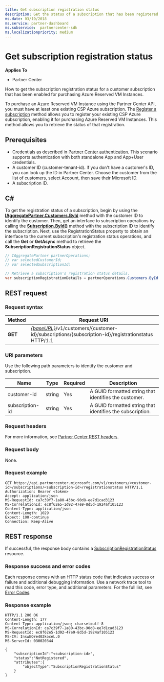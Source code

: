 ```yaml
---
title: Get subscription registration status
description: Get the status of a subscription that has been registered for use with Azure Reserved VM Instances.
ms.date: 03/19/2018
ms.service: partner-dashboard
ms.subservice:  partnercenter-sdk
ms.localizationpriority: medium
---
```


# Get subscription registration status

**Applies To**

- Partner Center

How to get the subscription registration status for a customer subscription that has been enabled for purchasing Azure Reserved VM Instances.

To purchase an Azure Reserved VM Instance using the Partner Center API, you must have at least one existing CSP Azure subscription. The [Register a subscription](register-a-subscription.md) method allows you to register your existing CSP Azure subscription, enabling it for purchasing Azure Reserved VM Instances. This method allows you to retrieve the status of that registration.

## Prerequisites

- Credentials as described in [Partner Center authentication](partner-center-authentication.md). This scenario supports authentication with both standalone App and App+User credentials.
- A customer ID (customer-tenant-id). If you don't have a customer's ID, you can look up the ID in Partner Center. Choose the customer from the list of customers, select Account, then save their Microsoft ID.
- A subscription ID.

## C\#

To get the registration status of a subscription, begin by using the [**IAggregatePartner.Customers.ById**](https://docs.microsoft.com/dotnet/api/microsoft.store.partnercenter.customers.icustomercollection.byid) method with the customer ID to identify the customer. Then, get an interface to subscription operations by calling the [**Subscription.ById()**](https://docs.microsoft.com/dotnet/api/microsoft.store.partnercenter.subscriptions.isubscriptioncollection.byid) method with the subscription ID to identify the subscription. Next, use the RegistrationStatus property to obtain an interface to the current subscription's registration status operations, and call the **Get** or **GetAsync** method to retrieve the **SubscriptionRegistrationStatus** object.

``` csharp
// IAggregatePartner partnerOperations;
// var selectedCustomerId;
// var selectedSubscriptionId;

// Retrieve a subscription's registration status details.
var subscriptionRegistrationDetails = partnerOperations.Customers.ById(selectedCustomerId).Subscriptions.ById(selectedSubscriptionId).RegistrationStatus.Get();
```

## REST request

### Request syntax

| Method    | Request URI                                                                                                                        |
|-----------|------------------------------------------------------------------------------------------------------------------------------------|
| **GET**  | [*{baseURL}*](partner-center-rest-urls.md)/v1/customers/{customer-id}/subscriptions/{subscription-id}/registrationstatus HTTP/1.1 |

### URI parameters

Use the following path parameters to identify the customer and subscription.

| Name                    | Type       | Required | Description                                                   |
|-------------------------|------------|----------|---------------------------------------------------------------|
| customer-id             | string     | Yes      | A GUID formatted string that identifies the customer.         |
| subscription-id         | string     | Yes      | A GUID formatted string that identifies the subscription.     |

### Request headers

For more information, see [Partner Center REST headers](headers.md).

### Request body

None.

### Request example

```http
GET https://api.partnercenter.microsoft.com/v1/customers/<customer-id>/subscriptions/<subscription-id>/registrationstatus HTTP/1.1
Authorization: Bearer <token>
Accept: application/json
MS-RequestId: ca7c39f7-1a80-43bc-90d8-ee7d1cad3123
MS-CorrelationId: ec8f62e5-1d92-47e9-8d5d-1924af105123
Content-Type: application/json
Content-Length: 1029
Expect: 100-continue
Connection: Keep-Alive
```

## REST response

If successful, the response body contains a [SubscriptionRegistrationStatus](subscription-resources.md#subscriptionregistrationstatus) resource.

### Response success and error codes

Each response comes with an HTTP status code that indicates success or failure and additional debugging information. Use a network trace tool to read this code, error type, and additional parameters. For the full list, see [Error Codes](error-codes.md).

### Response example

```http
HTTP/1.1 200 OK
Content-Length: 177
Content-Type: application/json; charset=utf-8
MS-CorrelationId: ca7c39f7-1a80-43bc-90d8-ee7d1cad3123
MS-RequestId: ec8f62e5-1d92-47e9-8d5d-1924af105123
MS-CV: InswEQre402koceL.0
MS-ServerId: 030020344

{
    "subscriptionId":"<subscription-id>",
    "status":"NotRegistered",
    "attributes":{
        "objectType":"SubscriptionRegistrationStatus"
    }
}
```